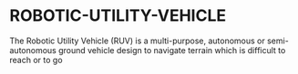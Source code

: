 # ROBOTIC-UTILITY-VEHICLE
The Robotic Utility Vehicle (RUV) is a multi-purpose, autonomous or semi-autonomous ground vehicle design to navigate terrain which is difficult to reach or to go
